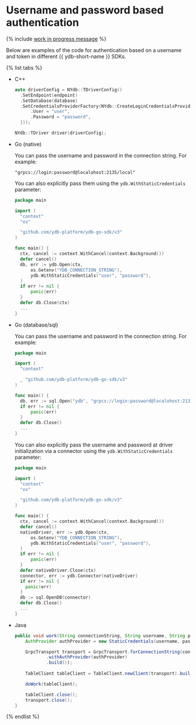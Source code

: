 # Username and password based authentication

{% include [work in progress message](_includes/addition.md) %}

Below are examples of the code for authentication based on a username and token in different {{ ydb-short-name }} SDKs.

{% list tabs %}

- C++

   ```c++
   auto driverConfig = NYdb::TDriverConfig()
     .SetEndpoint(endpoint)
     .SetDatabase(database)
     .SetCredentialsProviderFactory(NYdb::CreateLoginCredentialsProviderFactory({
         .User = "user",
         .Password = "password",
     }));

   NYdb::TDriver driver(driverConfig);
   ```

- Go (native)

   You can pass the username and password in the connection string. For example:
   ```shell
   "grpcs://login:password@localohost:2135/local"
   ```

   You can also explicitly pass them using the `ydb.WithStaticCredentials` parameter:
   ```go
   package main

   import (
     "context"
     "os"

     "github.com/ydb-platform/ydb-go-sdk/v3"
   )

   func main() {
     ctx, cancel := context.WithCancel(context.Background())
     defer cancel()
     db, err := ydb.Open(ctx,
         os.Getenv("YDB_CONNECTION_STRING"),
         ydb.WithStaticCredentials("user", "password"),
     )
     if err != nil {
         panic(err)
     }
     defer db.Close(ctx)
     ...
   }
   ```

- Go (database/sql)

   You can pass the username and password in the connection string. For example:
   ```go
   package main

   import (
     "context"

     _ "github.com/ydb-platform/ydb-go-sdk/v3"
   )

   func main() {
     db, err := sql.Open("ydb", "grpcs://login:password@localohost:2135/local")
     if err != nil {
         panic(err)
     }
     defer db.Close()
     ...
   }
   ```

   You can also explicitly pass the username and password at driver initialization via a connector using the `ydb.WithStaticCredentials` parameter:
   ```go
   package main

   import (
     "context"
     "os"

     "github.com/ydb-platform/ydb-go-sdk/v3"
   )

   func main() {
     ctx, cancel := context.WithCancel(context.Background())
     defer cancel()
     nativeDriver, err := ydb.Open(ctx,
         os.Getenv("YDB_CONNECTION_STRING"),
         ydb.WithStaticCredentials("user", "password"),
     )
     if err != nil {
         panic(err)
     }
     defer nativeDriver.Close(ctx)
     connector, err := ydb.Connector(nativeDriver)
     if err != nil {
       panic(err)
     }
     db := sql.OpenDB(connector)
     defer db.Close()
     ...
   }
   ```

- Java

  ```java
  public void work(String connectionString, String username, String password) {
      AuthProvider authProvider = new StaticCredentials(username, password);

      GrpcTransport transport = GrpcTransport.forConnectionString(connectionString)
              .withAuthProvider(authProvider)
              .build());
      
      TableClient tableClient = TableClient.newClient(transport).build();

      doWork(tableClient);

      tableClient.close();
      transport.close();
  }
  ```


{% endlist %}
